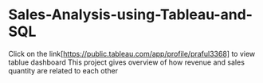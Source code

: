 # Sales-Analysis-using-Tableau-and-SQL

Click on the link[https://public.tableau.com/app/profile/praful3368] to view tablue dashboard
This project gives overview of how revenue and sales quantity are related to each other 
